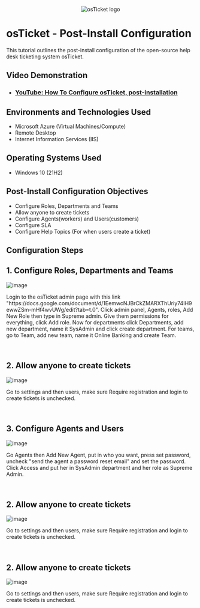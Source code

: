 <p align="center">
<img src="https://i.imgur.com/Clzj7Xs.png" alt="osTicket logo"/>
</p>

<h1>osTicket - Post-Install Configuration</h1>
This tutorial outlines the post-install configuration of the open-source help desk ticketing system osTicket.<br />


<h2>Video Demonstration</h2>

- ### [YouTube: How To Configure osTicket, post-installation](https://www.youtube.com)

<h2>Environments and Technologies Used</h2>

- Microsoft Azure (Virtual Machines/Compute)
- Remote Desktop
- Internet Information Services (IIS)

<h2>Operating Systems Used </h2>

- Windows 10</b> (21H2)

<h2>Post-Install Configuration Objectives</h2>

- Configure Roles, Departments and Teams 
- Allow anyone to create tickets
- Configure Agents(workers) and Users(customers)
- Configure SLA
- Configure Help Topics (For when users create a ticket)

<h2>Configuration Steps</h2>

<p>
  <h2>1. Configure Roles, Departments and Teams</h2>

  ![image](https://github.com/user-attachments/assets/90f5ff1f-ecc5-4674-8741-dffed7c4d0ff)

</p>
<p>
Login to the osTicket admin page with this link "https://docs.google.com/document/d/1EemwcNJBrCkZMARXThUriy74IH9ewwZSm-mHf4wvUWg/edit?tab=t.0". Click admin panel, Agents, roles, Add New Role then type in Supreme admin. Give them permissions for everything, click Add role. Now for departments click Departments, add new department, name it SysAdmin and click create department. For teams, go to Team, add new team, name it Online Banking and create Team.
</p>
<br />

<p>
  <h2>2. Allow anyone to create tickets</h2>
  
![image](https://github.com/user-attachments/assets/ab8c3be5-3e62-4079-9810-f621abb383c5)

</p>
<p>
Go to settings and then users, make sure Require registration and login to create tickets is unchecked.
</p>
<br />

<p>
  <h2>3. Configure Agents and Users</h2>
  
![image](https://github.com/user-attachments/assets/33afbc3b-b953-4207-b2e3-ab433f7fb1cc)

</p>
<p>
Go Agents then Add New Agent, put in who you want, press set password, uncheck "send the agent a password reset email" and set the password. Click Access and put her in SysAdmin department and her role as Supreme Admin. 
</p>
<br />

<p>
  <h2>2. Allow anyone to create tickets</h2>
  
![image](https://github.com/user-attachments/assets/ab8c3be5-3e62-4079-9810-f621abb383c5)

</p>
<p>
Go to settings and then users, make sure Require registration and login to create tickets is unchecked.
</p>
<br />

<p>
  <h2>2. Allow anyone to create tickets</h2>
  
![image](https://github.com/user-attachments/assets/ab8c3be5-3e62-4079-9810-f621abb383c5)

</p>
<p>
Go to settings and then users, make sure Require registration and login to create tickets is unchecked.
</p>
<br />
